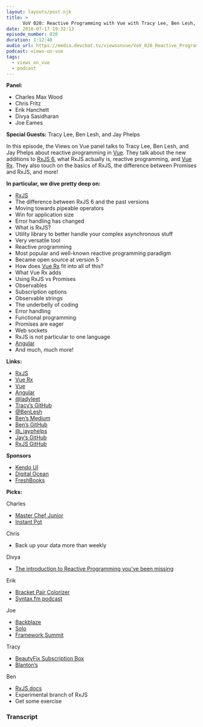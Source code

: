 ```yaml
---
layout: layouts/post.njk
title: >
      VoV 020: Reactive Programming with Vue with Tracy Lee, Ben Lesh, and Jay Phelps
date: 2018-07-17 19:32:13
episode_number: 020
duration: 1:12:40
audio_url: https://media.devchat.tv/viewsonvue/VoV_020_Reactive_Programming_with_Vue_with_Tracy_Lee.mp3
podcast: views-on-vue
tags: 
  - views_on_vue
  - podcast
---
```


 **Panel:**

- Charles Max Wood
- Chris Fritz
- Erik Hanchett
- Divya Sasidharan
- Joe Eames

**Special Guests:** Tracy Lee, Ben Lesh, and Jay Phelps

In this episode, the Views on Vue panel talks to Tracy Lee, Ben Lesh, and Jay Phelps about reactive programming in [Vue](https://vuejs.org/). They talk about the new additions to [RxJS 6](https://rxjs-dev.firebaseapp.com/), what RxJS actually is, reactive programming, and [Vue Rx](https://github.com/vuejs/vue-rx). They also touch on the basics of RxJS, the difference between Promises and RxJS, and more!

**In particular, we dive pretty deep on:**

- [RxJS](https://rxjs-dev.firebaseapp.com/)
- The difference between RxJS 6 and the past versions
- Moving towards pipeable operators
- Win for application size
- Error handling has changed
- What is RxJS?
- Utility library to better handle your complex asynchronous stuff
- Very versatile tool 
- Reactive programming
- Most popular and well-known reactive programming paradigm
- Became open source at version 5
- How does [Vue Rx](https://github.com/vuejs/vue-rx) fit into all of this?
- What Vue Rx adds
- Using RxJS vs Promises
- Observables
- Subscription options
- Observable strings
- The underbelly of coding
- Error handling
- Functional programming
- Promises are eager
- Web sockets
- RxJS is not particular to one language
- [Angular](https://angular.io/)
- And much, much more! 

**Links:**

- [RxJS](https://rxjs-dev.firebaseapp.com/)
- [Vue Rx](https://github.com/vuejs/vue-rx)
- [Vue](https://vuejs.org/)
- [Angular](https://angular.io/)
- [@ladyleet](https://twitter.com/ladyleet?lang=en)
- [Tracy’s GitHub](https://github.com/ladyleet)
- [@BenLesh](https://twitter.com/BenLesh?ref_src=twsrc%255Egoogle%257Ctwcamp%255Eserp%257Ctwgr%255Eauthor)
- [Ben’s Medium](https://medium.com/@benlesh)
- [Ben’s GitHub](https://github.com/benlesh)
- [@\_jayphelps](https://twitter.com/_jayphelps?lang=en)
- [Jay’s GitHub](https://github.com/jayphelps)
- [RxJS GitHub](https://github.com/ReactiveX/rxjs)

**Sponsors**

- [Kendo UI](https://www.telerik.com/kendo-angular-ui/?utm_medium=cpm&utm_source=adventuresinng&utm_campaign=dt-kendo-ang2-nov16&utm_content=audio)
- [Digital Ocean](https://www.digitalocean.com/)
- [FreshBooks](https://www.freshbooks.com/invoice?ref=11731&utm_source=pbm&utm_medium=affiliate-program&utm_influencer=419364&utm_campaign=podcast-influencers)

**Picks:**

Charles

- [Master Chef Junior](https://www.fox.com/masterchef-junior/)
- [Instant Pot](https://instantpot.com/)

Chris

- Back up your data more than weekly

Divya

- [The introduction to Reactive Programming you've been missing](https://gist.github.com/staltz/868e7e9bc2a7b8c1f754)

Erik

- [Bracket Pair Colorizer](https://marketplace.visualstudio.com/items?itemName=CoenraadS.bracket-pair-colorizer)
- [Syntax.fm podcast](https://syntax.fm/)

Joe

- [Backblaze](https://www.backblaze.com/cloud-backup-ad.html?gclid=EAIaIQobChMIh8Pkt_2n3AIVFp7ACh3WAAFXEAAYASAAEgIqd_D_BwE#1056)
- [Solo](https://www.starwars.com/films/solo)
- [Framework Summit](https://www.frameworksummit.com/)

Tracy

- [BeautyFix Subscription Box](https://www.dermstore.com/beautyfix.php)
- [Blanton’s](https://www.blantonsbourbon.com/)

Ben

- [RxJS docs](https://github.com/ReactiveX/rxjs-docs)
- Experimental branch of RxJS
- Get some exercise


### Transcript


